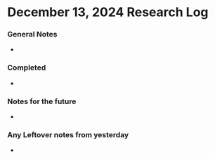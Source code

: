 # December 13, 2024 Research Log
### General Notes
* 

### Completed
* 

### Notes for the future
* 

### Any Leftover notes from yesterday
* 
